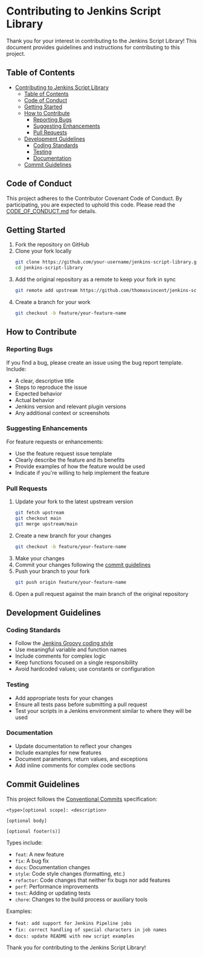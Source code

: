 # Contributing to Jenkins Script Library

Thank you for your interest in contributing to the Jenkins Script Library! This document provides guidelines and instructions for contributing to this project.

## Table of Contents

- [Contributing to Jenkins Script Library](#contributing-to-jenkins-script-library)
  - [Table of Contents](#table-of-contents)
  - [Code of Conduct](#code-of-conduct)
  - [Getting Started](#getting-started)
  - [How to Contribute](#how-to-contribute)
    - [Reporting Bugs](#reporting-bugs)
    - [Suggesting Enhancements](#suggesting-enhancements)
    - [Pull Requests](#pull-requests)
  - [Development Guidelines](#development-guidelines)
    - [Coding Standards](#coding-standards)
    - [Testing](#testing)
    - [Documentation](#documentation)
  - [Commit Guidelines](#commit-guidelines)

## Code of Conduct

This project adheres to the Contributor Covenant Code of Conduct. By participating, you are expected to uphold this code. Please read the [CODE_OF_CONDUCT.md](CODE_OF_CONDUCT.md) for details.

## Getting Started

1. Fork the repository on GitHub
2. Clone your fork locally
   ```bash
   git clone https://github.com/your-username/jenkins-script-library.git
   cd jenkins-script-library
   ```
3. Add the original repository as a remote to keep your fork in sync
   ```bash
   git remote add upstream https://github.com/thomasvincent/jenkins-script-library.git
   ```
4. Create a branch for your work
   ```bash
   git checkout -b feature/your-feature-name
   ```

## How to Contribute

### Reporting Bugs

If you find a bug, please create an issue using the bug report template. Include:

- A clear, descriptive title
- Steps to reproduce the issue
- Expected behavior
- Actual behavior
- Jenkins version and relevant plugin versions
- Any additional context or screenshots

### Suggesting Enhancements

For feature requests or enhancements:

- Use the feature request issue template
- Clearly describe the feature and its benefits
- Provide examples of how the feature would be used
- Indicate if you're willing to help implement the feature

### Pull Requests

1. Update your fork to the latest upstream version
   ```bash
   git fetch upstream
   git checkout main
   git merge upstream/main
   ```
2. Create a new branch for your changes
   ```bash
   git checkout -b feature/your-feature-name
   ```
3. Make your changes
4. Commit your changes following the [commit guidelines](#commit-guidelines)
5. Push your branch to your fork
   ```bash
   git push origin feature/your-feature-name
   ```
6. Open a pull request against the main branch of the original repository

## Development Guidelines

### Coding Standards

- Follow the [Jenkins Groovy coding style](https://wiki.jenkins.io/display/JENKINS/Groovy+Guidelines)
- Use meaningful variable and function names
- Include comments for complex logic
- Keep functions focused on a single responsibility
- Avoid hardcoded values; use constants or configuration

### Testing

- Add appropriate tests for your changes
- Ensure all tests pass before submitting a pull request
- Test your scripts in a Jenkins environment similar to where they will be used

### Documentation

- Update documentation to reflect your changes
- Include examples for new features
- Document parameters, return values, and exceptions
- Add inline comments for complex code sections

## Commit Guidelines

This project follows the [Conventional Commits](https://www.conventionalcommits.org/) specification:

```
<type>[optional scope]: <description>

[optional body]

[optional footer(s)]
```

Types include:
- `feat`: A new feature
- `fix`: A bug fix
- `docs`: Documentation changes
- `style`: Code style changes (formatting, etc.)
- `refactor`: Code changes that neither fix bugs nor add features
- `perf`: Performance improvements
- `test`: Adding or updating tests
- `chore`: Changes to the build process or auxiliary tools

Examples:
- `feat: add support for Jenkins Pipeline jobs`
- `fix: correct handling of special characters in job names`
- `docs: update README with new script examples`

Thank you for contributing to the Jenkins Script Library!
